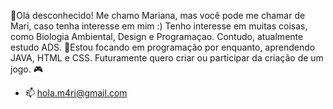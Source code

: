 🍜Olá desconhecido! Me chamo Mariana, mas você pode me chamar de Mari, caso tenha interesse em mim :)
Tenho interesse em muitas coisas, como Biologia Ambiental, Design e Programaçao. Contudo, atualmente estudo ADS.
🫧Estou focando em programação por enquanto, aprendendo JAVA, HTML e CSS. 
Futuramente quero criar ou participar da criação de um jogo. 🎮
- 📫 hola.m4ri@gmail.com

